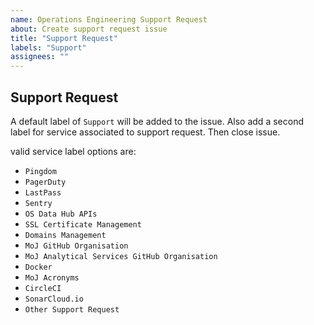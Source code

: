```yaml
---
name: Operations Engineering Support Request
about: Create support request issue
title: "Support Request"
labels: "Support"
assignees: ""
---
```


## Support Request

A default label of `Support` will be added to the issue. Also add a second label for service associated to support request. Then close issue.

valid service label options are:

- `Pingdom`
- `PagerDuty`
- `LastPass`
- `Sentry`
- `OS Data Hub APIs`
- `SSL Certificate Management`
- `Domains Management`
- `MoJ GitHub Organisation`
- `MoJ Analytical Services GitHub Organisation`
- `Docker`
- `MoJ Acronyms`
- `CircleCI`
- `SonarCloud.io`
- `Other Support Request`
